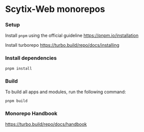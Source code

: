 # Scytix-Web monorepos

### Setup 

Install `pnpm` using the official guideline https://pnpm.io/installation

Install turborepo https://turbo.build/repo/docs/installing

### Install dependencies

```
pnpm install
```

### Build

To build all apps and modules, run the following command:

```
pnpm build
```

### Monorepo Handbook

https://turbo.build/repo/docs/handbook
